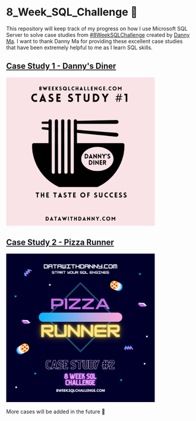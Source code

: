 # 8_Week_SQL_Challenge :muscle:
This repository will keep track of my progress on how I use Microsoft SQL Server to solve case studies from [#8WeekSQLChallenge](https://8weeksqlchallenge.com/) created by [Danny Ma](https://www.datawithdanny.com/).
I want to thank Danny Ma for providing these excellent case studies that have been extremely helpful to me as I learn SQL skills.


## [Case Study 1 - Danny's Diner](https://github.com/Manyu-Ku/8_Week_SQL_Challenge/tree/main/Case_study%231)

<img src="images/c1.png" width="400" />

## [Case Study 2 - Pizza Runner](https://github.com/Manyu-Ku/8_Week_SQL_Challenge/tree/main/Case_study%232)

<img src="images/c2.png" width="400" />


More cases will be added in the future :rocket:
